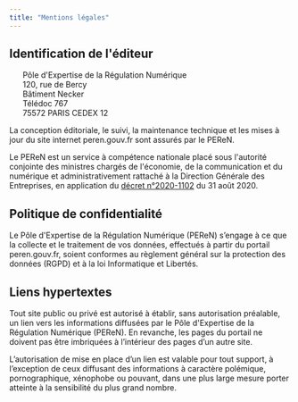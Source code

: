 ```yaml
---
title: "Mentions légales"
---
```


## Identification de l'éditeur

<p style="text-indent: 0; padding-left: 1.5rem;">Pôle d'Expertise de la Régulation Numérique<br>
120, rue de Bercy<br>
Bâtiment Necker<br>
Télédoc 767<br>
75572 PARIS CEDEX 12</p>

La conception éditoriale, le suivi, la maintenance technique et les mises à jour du site internet peren.gouv.fr sont assurés par le PEReN.

Le PEReN est un service à compétence nationale placé sous l'autorité conjointe des ministres chargés de l'économie, de la communication et du numérique et administrativement rattaché à la Direction Générale des Entreprises, en application du [décret n°2020-1102](https://www.legifrance.gouv.fr/jorf/id/JORFTEXT000042297154/) du 31 août 2020.


## Politique de confidentialité

Le Pôle d'Expertise de la Régulation Numérique (PEReN) s’engage à ce que la collecte et le traitement de vos données, effectués à partir du portail peren.gouv.fr, soient conformes au règlement général sur la protection des données (RGPD) et à la loi Informatique et Libertés.


## Liens hypertextes

Tout site public ou privé est autorisé à établir, sans autorisation préalable, un lien vers les informations diffusées par le Pôle d'Expertise de la Régulation Numérique (PEReN). En revanche, les pages du portail ne doivent pas être imbriquées à l’intérieur des pages d’un autre site.

L’autorisation de mise en place d’un lien est valable pour tout support, à l’exception de ceux diffusant des informations à caractère polémique, pornographique, xénophobe ou pouvant, dans une plus large mesure porter atteinte à la sensibilité du plus grand nombre.
